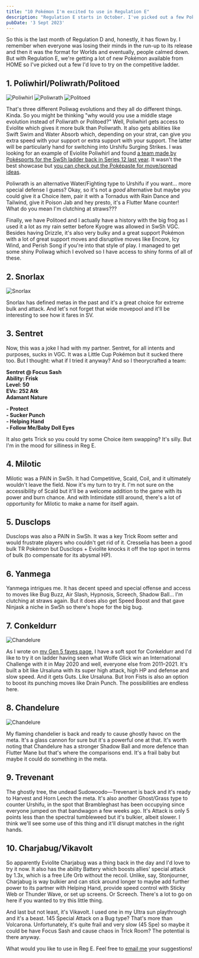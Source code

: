 ```yaml
---
title: "10 Pokémon I'm excited to use in Regulation E"
description: "Regulation E starts in October. I've picked out a few Pokémon from the upcoming DLC that I'd like to try."
pubDate: '3 Sept 2023'
---
```


So this is the last month of Regulation D and, honestly, it has flown by. I remember when everyone was losing their minds in the run-up to its release and then it was the format for Worlds and eventually, people calmed down. But with Regulation E, we're getting a lot of new Pokémon available from HOME so I've picked out a few I'd love to try on the competitive ladder.

## 1. Poliwhirl/Poliwrath/Politoed

<div class="img-center" style="margin-top:1rem;">
	<img src="/images/sprites/gen1/poliwhirl_061_rby.png" alt="Poliwhirl"/>
	<img src="/images/sprites/gen1/poliwrath_062_rby.png" alt="Poliwrath"/>
	<img src="/images/sprites/gen2/186.png" alt="Politoed"/>
</div>

That's three different Poliwag evolutions and they all do different things. Kinda. So you might be thinking "why would you use a middle stage evolution instead of Poliwrath or Politoed?" Well, Poliwhirl gets access to Eviolite which gives it more bulk than Poliwrath. It also gets abilities like Swift Swim and Water Absorb which, depending on your strat, can give you extra speed with your support or extra support with your support. The latter will be particularly hand for switching into Urshifu Surging Strikes. I was looking for an example of Eviolite Poliwhirl and found [a team made by Pokésports for the SwSh ladder back in Series 12 last year](https://www.youtube.com/watch?v=_5mBkSxKTLY). It wasn't the best showcase but [you can check out the Poképaste for move/spread ideas](https://pokepast.es/28751d2acb2c0ea9).

Poliwrath is an alternative Water/Fighting type to Urshifu if you want... more special defense I guess? Okay, so it's not a _good_ alternative but maybe you could give it a Choice item, pair it with a Tornadus with Rain Dance and Tailwind, give it Poison Jab and hey presto, it's a Flutter Mane counter! What do you mean I'm clutching at straws???

Finally, we have Politoed and I actually have a history with the big frog as I used it a lot as my rain setter before Kyogre was allowed in SwSh VGC. Besides having Drizzle, it's also very bulky and a great support Pokémon with a lot of great support moves and disruptive moves like Encore, Icy Wind, and Perish Song if you're into that style of play. I managed to get some shiny Poliwag which I evolved so I have access to shiny forms of all of these.

## 2. Snorlax
<div class="img-center" style="margin-top:1rem;">
	<img src="/images/sprites/gen1/snorlax_143_rby.png" alt="Snorlax"/>
</div>

Snorlax has defined metas in the past and it's a great choice for extreme bulk and attack. And let's not forget that wide movepool and it'll be interesting to see how it fares in SV.

## 3. Sentret

Now, this was a joke I had with my partner. Sentret, for all intents and purposes, sucks in VGC. It was a Little Cup Pokémon but it sucked there too. But I thought: what if I tried it anyway? And so I theorycrafted a team:

**Sentret @ Focus Sash  
Ability: Frisk  
Level: 50  
EVs: 252 Atk  
Adamant Nature**  

**\- Protect  
\- Sucker Punch  
\- Helping Hand  
\- Follow Me/Baby Doll Eyes** 

It also gets Trick so you could try some Choice item swapping? It's silly. But I'm in the mood for silliness in Reg E.

## 4. Milotic

Milotic was a PAIN in SwSh. It had Competitive, Scald, Coil, and it ultimately wouldn't leave the field. Now it's my turn to try it. I'm not sure on the accessibility of Scald but it'll be a welcome addition to the game with its power and burn chance. And with Intimidate still around, there's a lot of opportunity for Milotic to make a name for itself again.

## 5. Dusclops

Dusclops was also a PAIN in SwSh. It was a key Trick Room setter and would frustrate players who couldn't get rid of it. Cresselia has been a good bulk TR Pokémon but Dusclops + Eviolite knocks it off the top spot in terms of bulk (to compensate for its abysmal HP).

## 6. Yanmega

Yanmega intrigues me. It has decent speed and special offense and access to moves like Bug Buzz, Air Slash, Hypnosis, Screech, Shadow Ball... I'm clutching at straws again. But it does also get Speed Boost and that gave Ninjask a niche in SwSh so there's hope for the big bug.

## 7. Conkeldurr

<div class="img-center" style="margin-top:1rem;">
	<img src="/images/sprites/gen5/conkledurr.png" alt="Chandelure"/>
</div>

As I wrote on [my Gen 5 faves page](/favourites/my-favourite-gen-5-pokemon/), I have a soft spot for Conkeldurr and I'd like to try it on ladder having seen what Wolfe Glick win an International Challenge with it in May 2020 and well, everyone else from 2011–2021. It's built a bit like Ursaluna with its super high attack, high HP and defense and slow speed. And it gets Guts. Like Ursaluna. But Iron Fists is also an option to boost its punching moves like Drain Punch. The possibilities are endless here.

## 8. Chandelure

<div class="img-center" style="margin-top:1rem;">
	<img src="/images/sprites/gen5/chandelure.png" alt="Chandelure"/>
</div>

My flaming chandelier is back and ready to cause ghostly havoc on the meta. It's a glass cannon for sure but it's a powerful one at that. It's worth noting that Chandelure has a stronger Shadow Ball and more defence than Flutter Mane but that's where the comparisons end. It's a frail baby but maybe it could do something in the meta.

## 9. Trevenant

The ghostly tree, the undead Sudowoodo—Trevenant is back and it's ready to Harvest and Horn Leech the meta. It's also another Ghost/Grass type to counter Urshifu, in the spot that Brambleghast has been occupying since everyone jumped on that bandwagon a few weeks ago. It's Attack is only 5 points less than the spectral tumbleweed but it's bulkier, albeit slower. I think we'll see some use of this thing and it'll disrupt matches in the right hands.

## 10. Charjabug/Vikavolt

So apparently Eviolite Charjabug was a thing back in the day and I'd love to try it now. It also has the ability Battery which boosts allies' special attack by 1.3x, which is a free Life Orb without the recoil. Unlike, say, Stonjourner, Charjabug is way bulkier and can stick around longer to maybe add further power to its partner with Helping Hand, provide speed control with Sticky Web or Thunder Wave, or set up screens. Or Screech. There's a lot to go on here if you wanted to try this little thing.

And last but not least, it's Vikavolt. I used one in my Ultra sun playthrough and it's a beast. 145 Special Attack on a Bug type? That's more than Volcarona. Unfortunately, it's quite frail and very slow (45 Spe) so maybe it could be have Focus Sash and cause chaos in Trick Room? The potential is there anyway.

What would you like to use in Reg E. Feel free to [email me](mailto:me@centiskor.ch) your suggestions!

